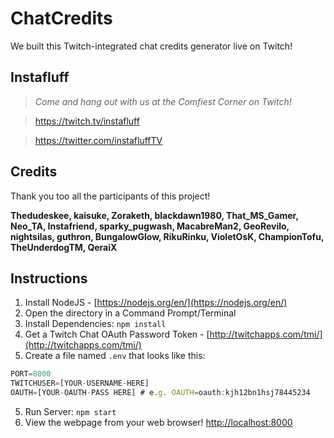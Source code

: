 
# ChatCredits
We built this Twitch-integrated chat credits generator live on Twitch!

## Instafluff ##
> *Come and hang out with us at the Comfiest Corner on Twitch!*

> https://twitch.tv/instafluff

> https://twitter.com/instafluffTV

## Credits ##
Thank you too all the participants of this project!

**Thedudeskee, kaisuke, Zoraketh, blackdawn1980, That_MS_Gamer, Neo_TA, Instafriend, sparky_pugwash, MacabreMan2, GeoRevilo, nightsilas, guthron, BungalowGlow, RikuRinku, VioletOsK, ChampionTofu, TheUnderdogTM, QeraiX**

## Instructions ##

1. Install NodeJS - [https://nodejs.org/en/](https://nodejs.org/en/)
2. Open the directory in a Command Prompt/Terminal
3. Install Dependencies: `npm install`
4. Get a Twitch Chat OAuth Password Token - [http://twitchapps.com/tmi/](http://twitchapps.com/tmi/)
4. Create a file named `.env` that looks like this:
```javascript
PORT=8000
TWITCHUSER=[YOUR-USERNAME-HERE]
OAUTH=[YOUR-OAUTH-PASS HERE] # e.g. OAUTH=oauth:kjh12bn1hsj78445234
```
5. Run Server: `npm start`
6. View the webpage from your web browser! [http://localhost:8000](http://localhost:8000)

